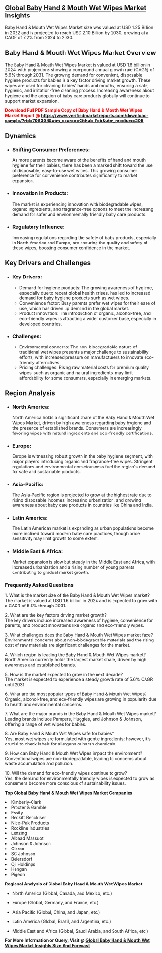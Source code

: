 <h2><a href="https://www.verifiedmarketreports.com/download-sample/?rid=796394&amp;utm_source=Github&amp;utm_medium=205" target="_blank">Global Baby Hand & Mouth Wet Wipes Market</a> Insights</h2><p>Baby Hand & Mouth Wet Wipes Market size was valued at USD 1.25 Billion in 2022 and is projected to reach USD 2.10 Billion by 2030, growing at a CAGR of 7.2% from 2024 to 2030.</p><p> <h2>Baby Hand & Mouth Wet Wipes Market Overview</h2> <p>The Baby Hand & Mouth Wet Wipes Market is valued at USD 1.6 billion in 2024, with projections showing a compound annual growth rate (CAGR) of 5.6% through 2031. The growing demand for convenient, disposable hygiene products for babies is a key factor driving market growth. These wipes are used for cleaning babies’ hands and mouths, ensuring a safe, hygienic, and irritation-free cleaning process. Increasing awareness about hygiene and the adoption of baby care products globally will continue to support market expansion.</p> <p><strong><p><span class=""><span style="color: #ff0000;"><strong>Download Full PDF Sample Copy of Baby Hand & Mouth Wet Wipes Market Report</strong> @ </span><a href="https://www.verifiedmarketreports.com/download-sample/?rid=796394&amp;utm_source=Github-Feb&amp;utm_medium=205" target="_blank">https://www.verifiedmarketreports.com/download-sample/?rid=796394&amp;utm_source=Github-Feb&amp;utm_medium=205</a></span></p></strong></p> <h2>Dynamics</h2> <ul> <li><h3>Shifting Consumer Preferences:</h3> As more parents become aware of the benefits of hand and mouth hygiene for their babies, there has been a marked shift toward the use of disposable, easy-to-use wet wipes. This growing consumer preference for convenience contributes significantly to market expansion.</li> <li><h3>Innovation in Products:</h3> The market is experiencing innovation with biodegradable wipes, organic ingredients, and fragrance-free options to meet the increasing demand for safer and environmentally friendly baby care products.</li> <li><h3>Regulatory Influence:</h3> Increasing regulations regarding the safety of baby products, especially in North America and Europe, are ensuring the quality and safety of these wipes, boosting consumer confidence in the market.</li> </ul> <h2>Key Drivers and Challenges</h2> <ul> <li><h3>Key Drivers:</h3> <ul> <li>Demand for hygiene products: The growing awareness of hygiene, especially due to recent global health crises, has led to increased demand for baby hygiene products such as wet wipes.</li> <li>Convenience factor: Busy parents prefer wet wipes for their ease of use, which has driven up demand in the global market.</li> <li>Product innovation: The introduction of organic, alcohol-free, and eco-friendly wipes is attracting a wider customer base, especially in developed countries.</li> </ul> </li> <li><h3>Challenges:</h3> <ul> <li>Environmental concerns: The non-biodegradable nature of traditional wet wipes presents a major challenge to sustainability efforts, with increased pressure on manufacturers to innovate eco-friendly alternatives.</li> <li>Pricing challenges: Rising raw material costs for premium quality wipes, such as organic and natural ingredients, may limit affordability for some consumers, especially in emerging markets.</li> </ul> </li> </ul> <h2>Region Analysis</h2> <ul> <li><h3>North America:</h3> North America holds a significant share of the Baby Hand & Mouth Wet Wipes Market, driven by high awareness regarding baby hygiene and the presence of established brands. Consumers are increasingly favoring wipes with natural ingredients and eco-friendly certifications.</li> <li><h3>Europe:</h3> Europe is witnessing robust growth in the baby hygiene segment, with major players introducing organic and fragrance-free wipes. Stringent regulations and environmental consciousness fuel the region's demand for safe and sustainable products.</li> <li><h3>Asia-Pacific:</h3> The Asia-Pacific region is projected to grow at the highest rate due to rising disposable incomes, increasing urbanization, and growing awareness about baby care products in countries like China and India.</li> <li><h3>Latin America:</h3> The Latin American market is expanding as urban populations become more inclined toward modern baby care practices, though price sensitivity may limit growth to some extent.</li> <li><h3>Middle East & Africa:</h3> Market expansion is slow but steady in the Middle East and Africa, with increased urbanization and a rising number of young parents contributing to gradual market growth.</li> </ul> <h3>Frequently Asked Questions</h3> <p>1. What is the market size of the Baby Hand & Mouth Wet Wipes market? <br> The market is valued at USD 1.6 billion in 2024 and is expected to grow with a CAGR of 5.6% through 2031.</p> <p>2. What are the key factors driving market growth? <br> The key drivers include increased awareness of hygiene, convenience for parents, and product innovations like organic and eco-friendly wipes.</p> <p>3. What challenges does the Baby Hand & Mouth Wet Wipes market face? <br> Environmental concerns about non-biodegradable materials and the rising cost of raw materials are significant challenges for the market.</p> <p>4. Which region is leading the Baby Hand & Mouth Wet Wipes market? <br> North America currently holds the largest market share, driven by high awareness and established brands.</p> <p>5. How is the market expected to grow in the next decade? <br> The market is expected to experience a steady growth rate of 5.6% CAGR until 2031.</p> <p>6. What are the most popular types of Baby Hand & Mouth Wet Wipes? <br> Organic, alcohol-free, and eco-friendly wipes are growing in popularity due to health and environmental concerns.</p> <p>7. What are the major brands in the Baby Hand & Mouth Wet Wipes market? <br> Leading brands include Pampers, Huggies, and Johnson & Johnson, offering a range of wet wipes for babies.</p> <p>8. Are Baby Hand & Mouth Wet Wipes safe for babies? <br> Yes, most wet wipes are formulated with gentle ingredients; however, it’s crucial to check labels for allergens or harsh chemicals.</p> <p>9. How can Baby Hand & Mouth Wet Wipes impact the environment? <br> Conventional wipes are non-biodegradable, leading to concerns about waste accumulation and pollution.</p> <p>10. Will the demand for eco-friendly wipes continue to grow? <br> Yes, the demand for environmentally friendly wipes is expected to grow as consumers become more conscious of sustainability issues.</p> </p><p><strong>Top Global Baby Hand & Mouth Wet Wipes Market Companies</strong></p><div data-test-id=""><p><li>Kimberly-Clark</li><li> Procter & Gamble</li><li> Essity</li><li> Reckitt Benckiser</li><li> Nice-Pak Products</li><li> Rockline Industries</li><li> Lenzing</li><li> Albaad Massuot</li><li> Johnson & Johnson</li><li> Clorox</li><li> SC Johnson</li><li> Beiersdorf</li><li> Oji Holdings</li><li> Hengan</li><li> Pigeon</li></p><div><strong>Regional Analysis of&nbsp;Global Baby Hand & Mouth Wet Wipes Market</strong></div><ul><li dir="ltr"><p dir="ltr">North America&nbsp;(Global, Canada, and Mexico, etc.)</p></li><li dir="ltr"><p dir="ltr">Europe (Global, Germany, and France, etc.)</p></li><li dir="ltr"><p dir="ltr">Asia Pacific&nbsp;(Global, China, and Japan, etc.)</p></li><li dir="ltr"><p dir="ltr">Latin America&nbsp;(Global, Brazil, and Argentina, etc.)</p></li><li dir="ltr">Middle East and Africa&nbsp;(Global, Saudi Arabia, and South Africa, etc.)</li></ul><p><strong>For More Information or Query, Visit @&nbsp;</strong><strong><a href="https://www.verifiedmarketreports.com/product/baby-hand-mouth-wet-wipes-market/?utm_source=Github&amp;utm_medium=205" target="_blank">Global Baby Hand & Mouth Wet Wipes Market Insights Size And Forecast</a></strong></p></div>
